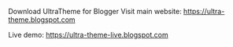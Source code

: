 Download UltraTheme for Blogger
Visit main website: https://ultra-theme.blogspot.com

Live demo: https://ultra-theme-live.blogspot.com
